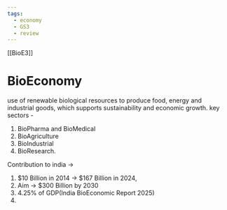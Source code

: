 ```yaml
---
tags:
  - economy
  - GS3
  - review
---
```

[[BioE3]]
# BioEconomy
use of renewable biological resources to produce food, energy and industrial goods, which supports sustainability and economic growth.
key sectors - 
1. BioPharma and BioMedical
2. BioAgriculture
3. BioIndustrial
4. BioResearch.

Contribution to india -> 
1. $10 Billion in 2014 -> $167 Billion in 2024,
2. Aim -> $300 Billion by 2030
3. 4.25% of GDP(India BioEconomic Report 2025)
4. 